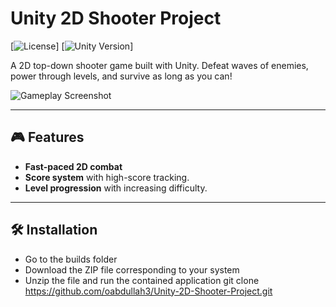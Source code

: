 # Unity 2D Shooter Project

[![License](https://img.shields.io/badge/License-Unity-blue.svg)]
[![Unity Version](https://img.shields.io/badge/Unity-2020.3.25f1-blue)]

A 2D top-down shooter game built with Unity. Defeat waves of enemies, power through levels, and survive as long as you can!

![Gameplay Screenshot](screenshots/gameplay.gif) <!-- Add a screenshot or GIF here -->

---

## 🎮 Features
- **Fast-paced 2D combat**
- **Score system** with high-score tracking.
- **Level progression** with increasing difficulty.

---

## 🛠️ Installation
- Go to the builds folder
- Download the ZIP file corresponding to your system
- Unzip the file and run the contained application
   git clone https://github.com/oabdullah3/Unity-2D-Shooter-Project.git
